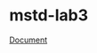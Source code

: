 # mstd-lab3

[Document](https://drive.google.com/file/d/1tw-pMYBO6eQplpLkxTUU88AFrnmkGZQx/view?usp=share_link)
